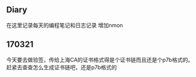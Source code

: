 ## Diary
在这里记录每天的编程笔记和日志记录
增加nmon
## 170321
今天要去做验签，传给上海CA的证书格式得是个证书链而且还是个p7b格式的。赶紧去查查怎么生成证书链吧，还是p7b格式的
